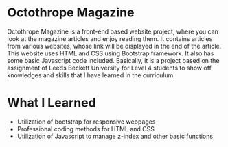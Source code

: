 # Octothrope Magazine

Octothrope Magazine is a front-end based website project, where you can look at the magazine articles and enjoy reading them. It contains articles from various websites, whose link will be displayed in the end of the article. 
This website uses HTML and CSS using Bootstrap framework. It also has some basic Javascript code included. Basically, it is a project based on the assignment of Leeds Beckett University for Level 4 students to show off knowledges and skills that I have learned in the curriculum.

# What I Learned
- Utilization of bootstrap for responsive webpages
- Professional coding methods for HTML and CSS
- Utilization of Javascript to manage z-index and other basic functions
